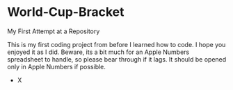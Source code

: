 # World-Cup-Bracket
My First Attempt at a Repository

This is my first coding project from before I learned how to code.
I hope you enjoyed it as I did.
Beware, its a bit much for an Apple Numbers spreadsheet to handle, so please bear through if it lags. It should be opened only in Apple Numbers if possible.

- X
